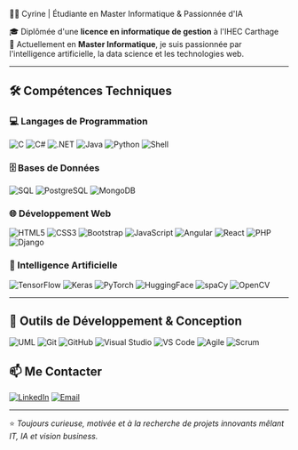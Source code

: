 👩‍💻 Cyrine | Étudiante en Master Informatique & Passionnée d'IA

🎓 Diplômée d'une **licence en informatique de gestion** à l'IHEC Carthage  
🎯 Actuellement en **Master Informatique**, je suis passionnée par l'intelligence artificielle, la data science et les technologies web.

---

## 🛠️ Compétences Techniques

### 💻 Langages de Programmation
![C](https://img.shields.io/badge/C-00599C?style=for-the-badge&logo=c&logoColor=white)
![C#](https://img.shields.io/badge/C%23-239120?style=for-the-badge&logo=c-sharp&logoColor=white)
![.NET](https://img.shields.io/badge/.NET-512BD4?style=for-the-badge&logo=.net&logoColor=white)
![Java](https://img.shields.io/badge/Java-007396?style=for-the-badge&logo=java&logoColor=white)
![Python](https://img.shields.io/badge/Python-3776AB?style=for-the-badge&logo=python&logoColor=white)
![Shell](https://img.shields.io/badge/Shell-121011?style=for-the-badge&logo=gnu-bash&logoColor=white)

### 🗄️ Bases de Données
![SQL](https://img.shields.io/badge/SQL-4479A1?style=for-the-badge&logo=sql&logoColor=white)
![PostgreSQL](https://img.shields.io/badge/PostgreSQL-4169E1?style=for-the-badge&logo=postgresql&logoColor=white)
![MongoDB](https://img.shields.io/badge/MongoDB-47A248?style=for-the-badge&logo=mongodb&logoColor=white)

### 🌐 Développement Web
![HTML5](https://img.shields.io/badge/HTML5-E34F26?style=for-the-badge&logo=html5&logoColor=white)
![CSS3](https://img.shields.io/badge/CSS3-1572B6?style=for-the-badge&logo=css3&logoColor=white)
![Bootstrap](https://img.shields.io/badge/Bootstrap-7952B3?style=for-the-badge&logo=bootstrap&logoColor=white)
![JavaScript](https://img.shields.io/badge/JavaScript-F7DF1E?style=for-the-badge&logo=javascript&logoColor=black)
![Angular](https://img.shields.io/badge/Angular-DD0031?style=for-the-badge&logo=angular&logoColor=white)
![React](https://img.shields.io/badge/React-61DAFB?style=for-the-badge&logo=react&logoColor=black)
![PHP](https://img.shields.io/badge/PHP-777BB4?style=for-the-badge&logo=php&logoColor=white)
![Django](https://img.shields.io/badge/Django-092E20?style=for-the-badge&logo=django&logoColor=white)

### 🧠 Intelligence Artificielle
![TensorFlow](https://img.shields.io/badge/TensorFlow-FF6F00?style=for-the-badge&logo=tensorflow&logoColor=white)
![Keras](https://img.shields.io/badge/Keras-D00000?style=for-the-badge&logo=keras&logoColor=white)
![PyTorch](https://img.shields.io/badge/PyTorch-EE4C2C?style=for-the-badge&logo=pytorch&logoColor=white)
![HuggingFace](https://img.shields.io/badge/HuggingFace-F37626?style=for-the-badge&logo=huggingface&logoColor=white)
![spaCy](https://img.shields.io/badge/spaCy-FF0000?style=for-the-badge&logo=spaCy&logoColor=white)
![OpenCV](https://img.shields.io/badge/OpenCV-5C3EE8?style=for-the-badge&logo=opencv&logoColor=white)

---

## 🔧 Outils de Développement & Conception

![UML](https://img.shields.io/badge/UML-007ACC?style=for-the-badge&logo=uml&logoColor=white) ![Git](https://img.shields.io/badge/Git-F05032?style=for-the-badge&logo=git&logoColor=white) ![GitHub](https://img.shields.io/badge/GitHub-181717?style=for-the-badge&logo=github&logoColor=white) ![Visual Studio](https://img.shields.io/badge/Visual%20Studio-5C2D91?style=for-the-badge&logo=visual-studio&logoColor=white) ![VS Code](https://img.shields.io/badge/VS%20Code-007ACC?style=for-the-badge&logo=visual-studio-code&logoColor=white) ![Agile](https://img.shields.io/badge/Agile-0052CC?style=for-the-badge&logo=agile&logoColor=white) ![Scrum](https://img.shields.io/badge/Scrum-6D1A36?style=for-the-badge&logo=scrumalliance&logoColor=white)


## 📫 Me Contacter

[![LinkedIn](https://img.shields.io/badge/LinkedIn-0077B5?style=for-the-badge&logo=linkedin&logoColor=white)](https://www.linkedin.com/in/cyrine-nighaoui/) [![Email](https://img.shields.io/badge/Email-D14836?style=for-the-badge&logo=gmail&logoColor=white)](mailto:cyrine.nighaoui.2022@ihec.ucar.tn)

---
⭐ *Toujours curieuse, motivée et à la recherche de projets innovants mêlant IT, IA et vision business.*
